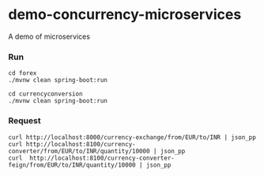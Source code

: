 # demo-concurrency-microservices
A demo of microservices

### Run
```
cd forex
./mvnw clean spring-boot:run
```
```
cd currencyconversion
./mvnw clean spring-boot:run
```

### Request
```
curl http://localhost:8000/currency-exchange/from/EUR/to/INR | json_pp 
curl http://localhost:8100/currency-converter/from/EUR/to/INR/quantity/10000 | json_pp 
curl  http://localhost:8100/currency-converter-feign/from/EUR/to/INR/quantity/10000 | json_pp
```
